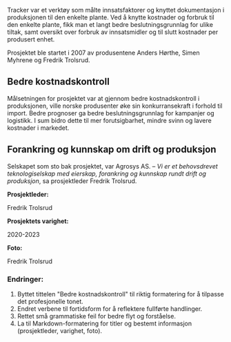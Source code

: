 Tracker var et verktøy som målte innsatsfaktorer og knyttet dokumentasjon i produksjonen til den enkelte plante. Ved å knytte kostnader og forbruk til den enkelte plante, fikk man et langt bedre beslutningsgrunnlag for ulike tiltak, samt oversikt over forbruk av innsatsmidler og til slutt kostnader per produsert enhet.

Prosjektet ble startet i 2007 av produsentene Anders Hørthe, Simen Myhrene og Fredrik Trolsrud.

## Bedre kostnadskontroll

Målsetningen for prosjektet var at gjennom bedre kostnadskontroll i produksjonen, ville norske produsenter øke sin konkurransekraft i forhold til import. Bedre prognoser ga bedre beslutningsgrunnlag for kampanjer og logistikk. I sum bidro dette til mer forutsigbarhet, mindre svinn og lavere kostnader i markedet.

## Forankring og kunnskap om drift og produksjon

Selskapet som sto bak prosjektet, var Agrosys AS. – _Vi er et behovsdrevet teknologiselskap med eierskap, forankring og kunnskap rundt drift og produksjon_, sa prosjektleder Fredrik Trolsrud.

**Prosjektleder:**

Fredrik Trolsrud

**Prosjektets varighet:**

2020-2023

**Foto:**

Fredrik Trolsrud

### Endringer:

1. Byttet tittelen "Bedre kostnadskontroll" til riktig formatering for å tilpasse det profesjonelle tonet.
2. Endret verbene til fortidsform for å reflektere fullførte handlinger.
3. Rettet små grammatiske feil for bedre flyt og forståelse.
4. La til Markdown-formatering for titler og bestemt informasjon (prosjektleder, varighet, foto).
